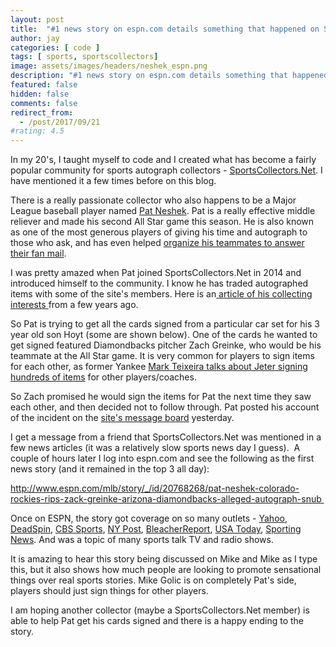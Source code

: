 ```yaml
---
layout: post
title:  "#1 news story on espn.com details something that happened on SportsCollectors.Net"
author: jay
categories: [ code ]
tags: [ sports, sportscollectors]
image: assets/images/headers/neshek_espn.png
description: "#1 news story on espn.com details something that happened on SportsCollectors.Net"
featured: false
hidden: false
comments: false
redirect_from:
  - /post/2017/09/21
#rating: 4.5
---
```


<p>In my 20's, I taught myself to code and I created what has become a fairly popular community for sports autograph collectors - <a href="SportsCollectors.Net" target="_blank">SportsCollectors.Net</a>. I have mentioned it a few times before on this blog.</p>
<p>There is a really passionate collector who also happens to be a Major League baseball player named <a href="https://www.baseball-reference.com/players/n/neshepa01.shtml" target="_blank">Pat Neshek</a>. Pat is a really effective middle reliever and made his second All Star game this season. He is also known as one of the most generous players of giving his time and autograph to those who ask, and has even helped <a href="https://www.thescore.com/mlb/news/443182-cards-team-up-in-assembly-line-to-tackle-fan-mail-friday" target="_blank">organize his teammates to answer their fan mail</a>.&nbsp;</p>
<p>I was pretty amazed when Pat joined SportsCollectors.Net in 2014 and introduced himself to the community. I know he has traded autographed items with some of the site's members. Here is an<a href="http://www.stltoday.com/sports/baseball/professional/redbirds-neshek-is-a-real-card-collector-that-is/article_fa2d86da-38da-5a9b-a476-8e27ef1ae4b1.html" target="_blank"> article of his collecting interests </a>from a few years ago.</p>
<p>So Pat is trying to get all the cards signed from a particular car set for his 3 year old son Hoyt (some are shown below). One of the cards he wanted to get signed featured Diamondbacks pitcher Zach Greinke, who would be his teammate at the All Star game. It is very common for players to sign items for each other, as former Yankee <a href="http://www.espn.com/video/clip/_/id/20771050" target="_blank">Mark Teixeira talks about Jeter signing hundreds of items</a> for other players/coaches.</p>
<p>So Zach promised he would sign the items for Pat the next time they saw each other, and then decided not to follow through. Pat posted his account of the incident on the <a href="http://www.sportscollectors.net/MessageBoardThread.aspx?t=166383" target="_blank">site's message board</a> yesterday.</p>
<p>I get a message from a friend that SportsCollectors.Net was mentioned in a few news articles (it was a relatively slow sports news day I guess). &nbsp;A couple of hours later I log into espn.com and see the following as the first news story (and it remained in the top 3 all day):</p>
<p><a href="http://www.espn.com/mlb/story/_/id/20768268/pat-neshek-colorado-rockies-rips-zack-greinke-arizona-diamondbacks-alleged-autograph-snub" target="_blank">http://www.espn.com/mlb/story/_/id/20768268/pat-neshek-colorado-rockies-rips-zack-greinke-arizona-diamondbacks-alleged-autograph-snub&nbsp;</a></p>

<p>Once on ESPN, the story got coverage on so many outlets - <a href="https://sports.yahoo.com/pat-neshek-airs-beef-zack-greinke-autograph-snub-064953437.html" target="_blank">Yahoo</a>, <a href="http://deadspin.com/pat-neshek-is-pissed-at-zack-greinke-for-not-signing-au-1818584721" target="_blank">DeadSpin</a>, <a href="https://www.cbssports.com/mlb/news/zack-greinke-wont-sign-an-autograph-for-pat-neshek-and-neshek-isnt-happy-about-it/" target="_blank">CBS Sports</a>,&nbsp;<a href="http://nypost.com/2017/09/20/turd-a-hole-players-feud-brewing-over-unsigned-baseball-cards/" target="_blank">NY Post</a>, <a href="http://bleacherreport.com/articles/2734311-pat-neshek-criticizes-zack-greinke-for-backing-out-on-autograph-agreement" target="_blank">BleacherReport</a>, <a href="http://ftw.usatoday.com/2017/09/pat-neshek-zack-greinke-autograph" target="_blank">USA Today</a>, <a href="http://www.sportingnews.com/mlb/news/rockies-pat-neshek-zack-greinke-turd-autograph-diamondbacks/1aop5hsqjxupy1h14hz0keb0ci" target="_blank">Sporting News</a>. And was a topic of many sports talk TV and radio shows.&nbsp;</p>
<p>It is amazing to hear this story being discussed on Mike and Mike as I type this, but it also shows how much people are looking to promote sensational things over real sports stories. Mike Golic is on completely Pat's side, players should just sign things for other players.&nbsp;</p>
<p>I am hoping another collector (maybe a SportsCollectors.Net member) is able to help Pat get his cards signed and there is a happy ending to the story.</p>
    